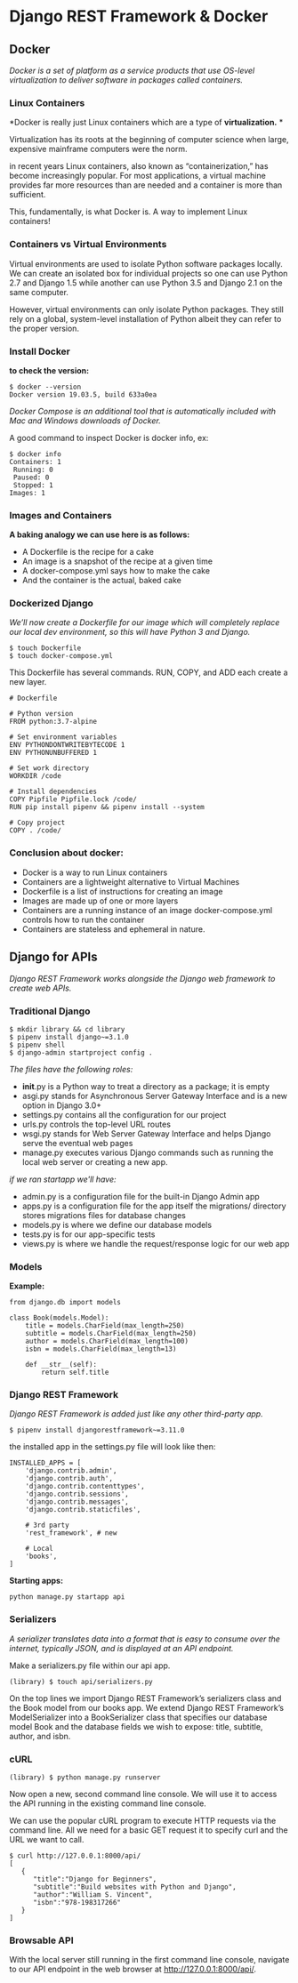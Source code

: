 # Django REST Framework & Docker

## Docker
*Docker is a set of platform as a service products that use OS-level virtualization to deliver software in packages called containers.*

### Linux Containers

*Docker is really just Linux containers which are a type of **virtualization.** *

Virtualization has its roots at the beginning of computer science when large, expensive mainframe computers were the norm. 

in recent years Linux containers, also known as “containerization,” has become increasingly popular. For most applications, a virtual machine provides far more resources than are needed and a container is more than sufficient.

This, fundamentally, is what Docker is. A way to implement Linux containers!

### Containers vs Virtual Environments

Virtual environments are used to isolate Python software packages locally. We can create an isolated box for individual projects so one can use Python 2.7 and Django 1.5 while another can use Python 3.5 and Django 2.1 on the same computer.

However, virtual environments can only isolate Python packages. They still rely on a global, system-level installation of Python albeit they can refer to the proper version.

### Install Docker

**to check the version:**
```
$ docker --version
Docker version 19.03.5, build 633a0ea
```

*Docker Compose is an additional tool that is automatically included with Mac and Windows downloads of Docker.*

A good command to inspect Docker is docker info, ex:

```
$ docker info
Containers: 1
 Running: 0
 Paused: 0
 Stopped: 1
Images: 1
```
### Images and Containers

**A baking analogy we can use here is as follows:**

- A Dockerfile is the recipe for a cake
- An image is a snapshot of the recipe at a given time
- A docker-compose.yml says how to make the cake
- And the container is the actual, baked cake

### Dockerized Django

*We’ll now create a Dockerfile for our image which will completely replace our local dev environment, so this will have Python 3 and Django.*

```
$ touch Dockerfile
$ touch docker-compose.yml
```

This Dockerfile has several commands. RUN, COPY, and ADD each create a new layer.

```
# Dockerfile

# Python version
FROM python:3.7-alpine

# Set environment variables
ENV PYTHONDONTWRITEBYTECODE 1
ENV PYTHONUNBUFFERED 1

# Set work directory
WORKDIR /code

# Install dependencies
COPY Pipfile Pipfile.lock /code/
RUN pip install pipenv && pipenv install --system

# Copy project
COPY . /code/
```

### Conclusion about docker:

- Docker is a way to run Linux containers
- Containers are a lightweight alternative to Virtual Machines
- Dockerfile is a list of instructions for creating an image
- Images are made up of one or more layers
- Containers are a running instance of an image
docker-compose.yml controls how to run the container
- Containers are stateless and ephemeral in nature. 

## Django for APIs

*Django REST Framework works alongside the Django web framework to create web APIs.*

### Traditional Django

```
$ mkdir library && cd library
$ pipenv install django~=3.1.0
$ pipenv shell
$ django-admin startproject config .
```
*The files have the following roles:*

- __init__.py is a Python way to treat a directory as a package; it is empty
- asgi.py stands for Asynchronous Server Gateway Interface and is a new option in Django 3.0+
- settings.py contains all the configuration for our project
- urls.py controls the top-level URL routes
- wsgi.py stands for Web Server Gateway Interface and helps Django serve the eventual web pages
- manage.py executes various Django commands such as running the local web server or creating a new app.

*if we ran startapp we'll have:*

- admin.py is a configuration file for the built-in Django Admin app
- apps.py is a configuration file for the app itself
the migrations/ directory stores migrations files for database changes
- models.py is where we define our database models
- tests.py is for our app-specific tests
- views.py is where we handle the request/response logic for our web app

### Models


**Example:**

```
from django.db import models

class Book(models.Model):
    title = models.CharField(max_length=250)
    subtitle = models.CharField(max_length=250)
    author = models.CharField(max_length=100)
    isbn = models.CharField(max_length=13)

    def __str__(self):
        return self.title
```
### Django REST Framework

*Django REST Framework is added just like any other third-party app.*

`$ pipenv install djangorestframework~=3.11.0`

the installed app in the settings.py file will look like then:

```
INSTALLED_APPS = [
    'django.contrib.admin',
    'django.contrib.auth',
    'django.contrib.contenttypes',
    'django.contrib.sessions',
    'django.contrib.messages',
    'django.contrib.staticfiles',

    # 3rd party
    'rest_framework', # new

    # Local
    'books',
]
```
**Starting apps:**

`python manage.py startapp api`

### Serializers

*A serializer translates data into a format that is easy to consume over the internet, typically JSON, and is displayed at an API endpoint.*

Make a serializers.py file within our api app.

`(library) $ touch api/serializers.py`

On the top lines we import Django REST Framework’s serializers class and the Book model from our books app. We extend Django REST Framework’s ModelSerializer into a BookSerializer class that specifies our database model Book and the database fields we wish to expose: title, subtitle, author, and isbn.

### cURL

`(library) $ python manage.py runserver`

Now open a new, second command line console. We will use it to access the API running in the existing command line console.

We can use the popular cURL program to execute HTTP requests via the command line. All we need for a basic GET request it to specify curl and the URL we want to call.

```
$ curl http://127.0.0.1:8000/api/
[  
   {  
      "title":"Django for Beginners",
      "subtitle":"Build websites with Python and Django",
      "author":"William S. Vincent",
      "isbn":"978-198317266"
   }
]
```

### Browsable API

With the local server still running in the first command line console, navigate to our API endpoint in the web browser at http://127.0.0.1:8000/api/.







